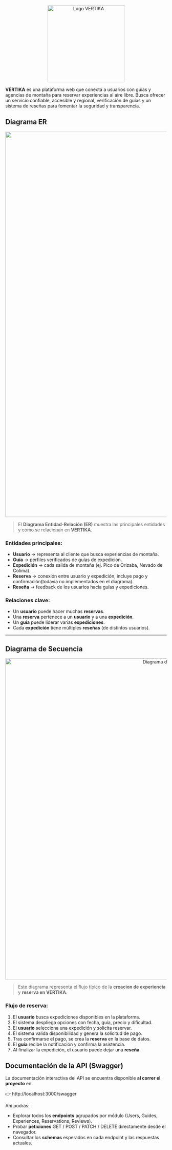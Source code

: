 <p align="center">
  <img src="https://imgur.com/G39Rg8s.png" alt="Logo VERTIKA" height="240">
</p> 

**VERTIKA** es una plataforma web que conecta a usuarios con guías y agencias de montaña para reservar experiencias al aire libre.
Busca ofrecer un servicio confiable, accesible y regional, verificación de guías y un sistema de reseñas para fomentar la seguridad y transparencia.
  
##  Diagrama ER  
<p align="center">
   <img src="https://imgur.com/YRYY1Nl.png" alt="Diagrama ER" width="1200">
</p>  

> El **Diagrama Entidad-Relación (ER)** muestra las principales entidades y cómo se relacionan en **VERTIKA**.

### Entidades principales:
- **Usuario** → representa al cliente que busca experiencias de montaña.  
- **Guía** → perfiles verificados de guías de expedición.  
- **Expedición** → cada salida de montaña (ej. Pico de Orizaba, Nevado de Colima).  
- **Reserva** → conexión entre usuario y expedición, incluye pago y confirmación(todavia no implementados en el diagrama).  
- **Reseña** → feedback de los usuarios hacia guías y expediciones.  

### Relaciones clave:
- Un **usuario** puede hacer muchas **reservas**.  
- Una **reserva** pertenece a un **usuario** y a una **expedición**.  
- Un **guía** puede liderar varias **expediciones**.  
- Cada **expedición** tiene múltiples **reseñas** (de distintos usuarios).  

---

## Diagrama de Secuencia  
<p align="center">
  <img src="https://imgur.com/0vgyKkc.png" alt="Diagrama de Secuencia" width="1000">
</p>  

> Este diagrama representa el flujo típico de la **creacion de experiencia** y **reserva en VERTIKA**.

### Flujo de reserva:
1. El **usuario** busca expediciones disponibles en la plataforma.  
2. El sistema despliega opciones con fecha, guía, precio y dificultad.  
3. El **usuario** selecciona una expedición y solicita reservar.  
4. El sistema valida disponibilidad y genera la solicitud de pago.  
5. Tras confirmarse el pago, se crea la **reserva** en la base de datos.  
6. El **guía** recibe la notificación y confirma la asistencia.  
7. Al finalizar la expedición, el usuario puede dejar una **reseña**.  


## Documentación de la API (Swagger)
 
La documentación interactiva del API se encuentra disponible **al correr el proyecto** en:

👉 http://localhost:3000/swagger

Ahí podrás:
- Explorar todos los **endpoints** agrupados por módulo (Users, Guides, Experiences, Reservations, Reviews).
- Probar **peticiones** GET / POST / PATCH / DELETE directamente desde el navegador.
- Consultar los **schemas** esperados en cada endpoint y las respuestas actuales.
